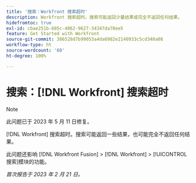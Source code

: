 ```yaml
---
title: '搜索：Workfront 搜索超时'
description: Workfront 搜索超时。搜索可能返回少量结果或完全不返回任何结果。
hidefromtoc: true
exl-id: cbae251b-605c-4062-9627-34347da70ee5
feature: Get Started with Workfront
source-git-commit: 386528d7b99053a4da6982e2140933c5cd348a08
workflow-type: ht
source-wordcount: '60'
ht-degree: 100%

---
```


# 搜索：[!DNL Workfront] 搜索超时

<!--this issue is on WF and WFF TOCs. Valid issue, won't fix-->

>[!NOTE]
>
>此问题已于 2023 年 5 月 11 日修复。

[!DNL Workfront] 搜索超时。搜索可能返回一些结果，也可能完全不返回任何结果。

此问题还影响 [!DNL Workfront Fusion] > [!DNL Workfront] > [!UICONTROL 搜索]模块的功能。

_首次报告于 2023 年 2 月 21 日。_
